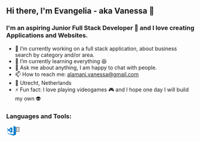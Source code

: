 ## Hi there, I'm Evangelia - aka Vanessa 👋

<!--
**VanessaAla/VanessaAla** is a ✨ _special_ ✨ repository because its `README.md` (this file) appears on your GitHub profile.
Here are some ideas to get you started:
-->

### I'm an aspiring Junior Full Stack Developer 🚀 and I love creating Applications and Websites. 


- 🔭 I’m currently working on a full stack application, about business search by category and/or area.
- 🌱 I’m currently learning everything 😆
- 💬 Ask me about anything, I am happy to chat with people.
- 📫 How to reach me: alamani.vanessa@gmail.com
- 📍 Utrecht, Netherlands
- ⚡ Fun fact: I love playing videogames 🎮 and I hope one day I will build my own 👽


### Languages and Tools:

[<img align="left" alt="Visual Studio Code" width="26px" src="https://raw.githubusercontent.com/github/explore/80688e429a7d4ef2fca1e82350fe8e3517d3494d/topics/visual-studio-code/visual-studio-code.png" />]





